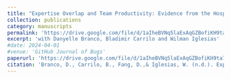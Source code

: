 ```yaml
---
title: "Expertise Overlap and Team Productivity: Evidence from the Hospital Industry"
collection: publications
category: manuscripts
permalink: 'https://drive.google.com/file/d/1aIheBVNq5laExAqGZBofiKH9ta711aig/view'
excerpt: 'with Danyelle Branco, Bladimir Carrilo and Wilman Iglesias'
#date: 2024-04-01
#venue: 'GitHub Journal of Bugs'
paperurl: 'https://drive.google.com/file/d/1aIheBVNq5laExAqGZBofiKH9ta711aig/view'
citation: 'Branco, D., Carrilo, B., Fang, D.,& Iglesias, W. (n.d.). Expertise overlap and team productivity: Evidence from the hospital industry. Working Paper. https://drive.google.com/file/d/1aIheBVNq5laExAqGZBofiKH9ta711aig/view'
---
```


